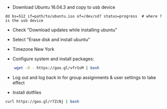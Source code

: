 - Download Ubuntu 16.04.3 and copy to usb device

```
dd bs=512 if=path/to/ubuntu.iso of=/dev/sd? status=progress  # where ? is the usb device
```

- Check "Download updates while installing ubuntu"
- Select "Erase disk and install ubuntu"
- Timezone New York

- Configure system and install packages:

```bash
    wget -O - https://goo.gl/vfrSsM | bash
```

- Log out and log back in for group assignments & user settings to take effect

- Install dotfiles

```bash
curl https://goo.gl/r7ZcNj | bash
```
